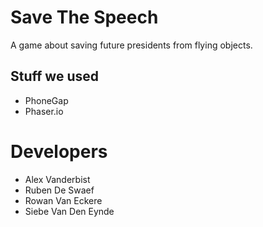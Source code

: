 # Save The Speech
A game about saving future presidents from flying objects.

## Stuff we used
- PhoneGap
- Phaser.io

# Developers
- Alex Vanderbist
- Ruben De Swaef
- Rowan Van Eckere
- Siebe Van Den Eynde